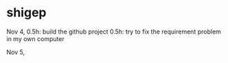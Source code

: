 # shigep
Nov 4,
	0.5h: build the github project
	0.5h: try to fix the requirement problem in my own computer

Nov 5,